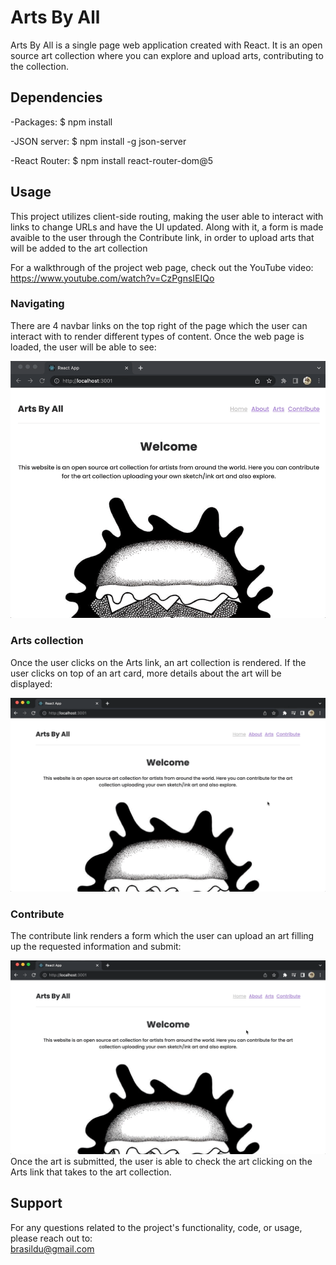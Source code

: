 # Arts By All

Arts By All is a single page web application created with React. It is an open source art collection where you can explore and upload arts, contributing to the collection.

## Dependencies
-Packages:
$ npm install

-JSON server:
$ npm install -g json-server

-React Router:
$ npm install react-router-dom@5


## Usage
This project utilizes client-side routing, making the user able to interact with links to change URLs and have the UI updated. Along with it, a form is made avaible to the user through the Contribute link, in order to upload arts that will be added to the art collection
  
For a walkthrough of the project web page, check out the YouTube video:
https://www.youtube.com/watch?v=CzPgnsIEIQo
  
### Navigating
There are 4 navbar links on the top right of the page which the user can interact with to render different types of content. Once the web page is loaded, the user will be able to see:  

![](home.gif)

### Arts collection
Once the user clicks on the Arts link, an art collection is rendered. If the user clicks on top of an art card, more details about the art will be displayed:

![](arts.gif) 

### Contribute
The contribute link renders a form which the user can upload an art filling up the requested information and submit:  

![](contribute.gif)
Once the art is submitted, the user is able to check the art clicking on the Arts link that takes to the art collection.  

## Support
For any questions related to the project's functionality, code, or usage, please reach out to:  
brasildu@gmail.com
